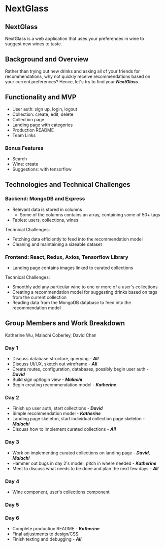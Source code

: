 # NextGlass
## NextGlass
NextGlass is a web application that uses your preferences in wine to suggest new wines to taste.

## Background and Overview
Rather than trying out new drinks and asking all of your friends for recommendations, why not quickly receive recommendations based on your current preferences? Hence, let's try to find your ***NextGlass***.

## Functionality and MVP
- User auth: sign up, login, logout
- Collection: create, edit, delete
- Collection page
- Landing page with categories
- Production README
- Team Links

### Bonus Features
- Search
- Wine: create
- Suggestions: with tensorflow

## Technologies and Technical Challenges
### Backend: MongoDB and Express
- Relevant data is stored in columns
  - Some of the columns contains an array, containing some of 50+ tags
- Tables: users, collections, wines

Technical Challenges:
- Fetching data efficiently to feed into the recommendation model
- Cleaning and maintaining a sizeable dataset

### Frontend: React, Redux, Axios, Tensorflow Library
- Landing page contains images linked to curated collections

Technical Challenges:
- Smoothly add any particular wine to one or more of a user's collections
- Creating a recommendation model for suggesting drinks based on tags from the current collection
- Reading data from the MongoDB database to feed into the recommendation model

## Group Members and Work Breakdown
Katherine Wu, Malachi Coberley, David Chan

### Day 1
- Discuss database structure, querying - ***All***
- Discuss UI/UX, sketch out wireframe - ***All***
- Create routes, configuration, databases, possibly begin user auth - ***David***
- Build sign up/login view - ***Malachi***
- Begin creating recommendation model - ***Katherine***

### Day 2
- Finish up user auth, start collections - ***David***
- Simple recommendation model - ***Katherine***
- Landing page skeleton, start individual collection page skeleton - ***Malachi***
- Discuss how to implement curated collections - ***All***

### Day 3
- Work on implementing curated collections on landing page - ***David, Malachi***
- Hammer out bugs in day 2's model, pitch in where needed - ***Katherine***
- Meet to discuss what needs to be done and plan the next few days - ***All***

### Day 4
- Wine component, user's collections component

### Day 5

### Day 6
- Complete production README - ***Katherine***
- Final adjustments to design/CSS
- Finish texting and debugging - ***All***
